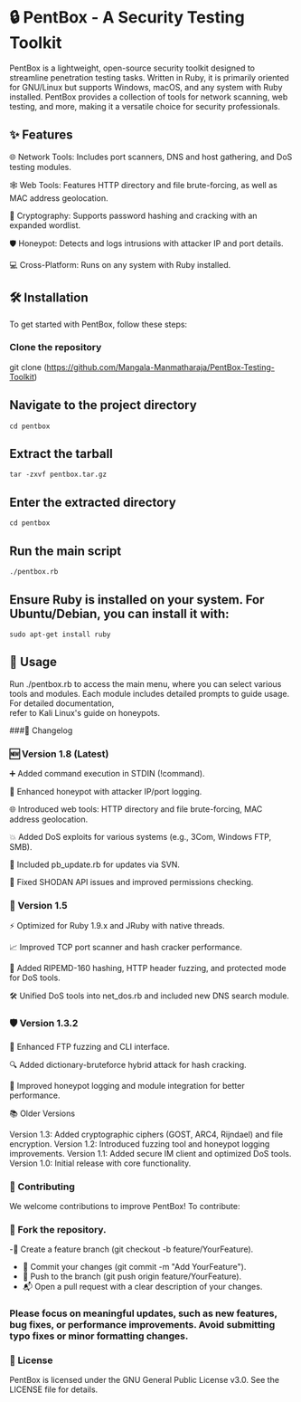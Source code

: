 # 🔒 PentBox - A Security Testing Toolkit

PentBox is a lightweight, open-source security toolkit designed to streamline penetration testing tasks. Written in Ruby, it is primarily oriented for GNU/Linux but supports Windows, macOS, and any system with Ruby installed. PentBox provides a collection of tools for network scanning, web testing, and more, making it a versatile choice for security professionals.

## ✨ Features

🌐 Network Tools: Includes port scanners, DNS and host gathering, and DoS testing modules.

🕸️ Web Tools: Features HTTP directory and file brute-forcing, as well as MAC address geolocation.

🔐 Cryptography: Supports password hashing and cracking with an expanded wordlist.

🛡️ Honeypot: Detects and logs intrusions with attacker IP and port details.

💻 Cross-Platform: Runs on any system with Ruby installed.


## 🛠️ Installation
  
  To get started with PentBox, follow these steps:
### Clone the repository
  
  git clone (https://github.com/Mangala-Manmatharaja/PentBox-Testing-Toolkit)

## Navigate to the project directory
    cd pentbox

## Extract the tarball
    tar -zxvf pentbox.tar.gz

## Enter the extracted directory
    cd pentbox

## Run the main script
    ./pentbox.rb

## Ensure Ruby is installed on your system. For Ubuntu/Debian, you can install it with:
    sudo apt-get install ruby

## 🚀 Usage
  
  Run ./pentbox.rb to access the main menu, where you can select various tools and modules. Each module includes detailed prompts to guide usage. For detailed documentation,   
  refer to Kali Linux's guide on honeypots.
  
###📜 Changelog

### 🆕 Version 1.8 (Latest)
  
  ➕ Added command execution in STDIN (!command).
  
  📍 Enhanced honeypot with attacker IP/port logging.
  
  🌐 Introduced web tools: HTTP directory and file brute-forcing, MAC address geolocation.
  
  💥 Added DoS exploits for various systems (e.g., 3Com, Windows FTP, SMB).
  
  🔄 Included pb_update.rb for updates via SVN.
  
  🐛 Fixed SHODAN API issues and improved permissions checking.

### 🔧 Version 1.5

  ⚡ Optimized for Ruby 1.9.x and JRuby with native threads.

  📈 Improved TCP port scanner and hash cracker performance.

  🔑 Added RIPEMD-160 hashing, HTTP header fuzzing, and protected mode for DoS tools.

  🛠️ Unified DoS tools into net_dos.rb and included new DNS search module.

### 🛡️ Version 1.3.2

  🚀 Enhanced FTP fuzzing and CLI interface.

  🔍 Added dictionary-bruteforce hybrid attack for hash cracking.

  📝 Improved honeypot logging and module integration for better performance.

  📚 Older Versions

  Version 1.3: Added cryptographic ciphers (GOST, ARC4, Rijndael) and file encryption.
  Version 1.2: Introduced fuzzing tool and honeypot logging improvements.
  Version 1.1: Added secure IM client and optimized DoS tools.
  Version 1.0: Initial release with core functionality.

### 🤝 Contributing
  
  We welcome contributions to improve PentBox! To contribute:

### 🍴 Fork the repository.

-🌱 Create a feature branch (git checkout -b feature/YourFeature).
- 💾 Commit your changes (git commit -m "Add YourFeature").
- 🚀 Push to the branch (git push origin feature/YourFeature).
- 📬 Open a pull request with a clear description of your changes.

### Please focus on meaningful updates, such as new features, bug fixes, or performance improvements. Avoid submitting typo fixes or minor formatting changes.


### 📄 License

  PentBox is licensed under the GNU General Public License v3.0. See the LICENSE file for details.
